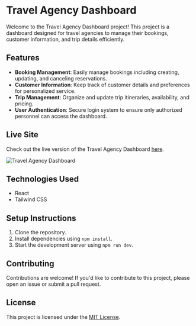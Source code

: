 # Travel Agency Dashboard

Welcome to the Travel Agency Dashboard project! This project is a dashboard designed for travel agencies to manage their bookings, customer information, and trip details efficiently.

## Features

- **Booking Management**: Easily manage bookings including creating, updating, and canceling reservations.
- **Customer Information**: Keep track of customer details and preferences for personalized service.
- **Trip Management**: Organize and update trip itineraries, availability, and pricing.
- **User Authentication**: Secure login system to ensure only authorized personnel can access the dashboard.

## Live Site

Check out the live version of the Travel Agency Dashboard [here](https://travel-dashboard.netlify.app/).

![Travel Agency Dashboard](https://mir-s3-cdn-cf.behance.net/project_modules/fs/7fb73684082983.5d5160618cc9b.png)

## Technologies Used

- React
- Tailwind CSS


## Setup Instructions

1. Clone the repository.
2. Install dependencies using `npm install`.
3. Start the development server using `npm run dev`.

## Contributing

Contributions are welcome! If you'd like to contribute to this project, please open an issue or submit a pull request.

## License

This project is licensed under the [MIT License](LICENSE).


